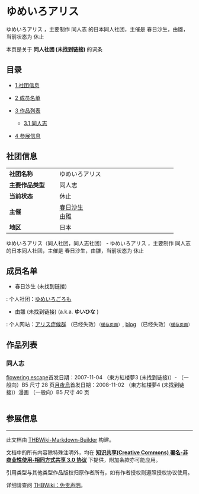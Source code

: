 # ゆめいろアリス

<!-- source html: G:\repos\THBWiki-Markdown-Builder\THBWikiMarkdown\Temp\main\a\a1\ns0%3A%E3%82%86%E3%82%81%E3%81%84%E3%82%8D%E3%82%A2%E3%83%AA%E3%82%B9.html -->

ゆめいろアリス ，主要制作 同人志 的日本同人社团，主催是 春日沙生，由雛，当前状态为 休止

本页是关于 **同人社团 (未找到链接)** 的词条
## 目录

- [1 社团信息](#社团信息)
- [2 成员名单](#成员名单)
- [3 作品列表](#作品列表)

  - [3.1 同人志](#同人志)



- [4 参展信息](#参展信息)




## 社团信息

<table><tbody><tr><td style="width:120px"><b>社团名称</b></td><td style="min-width:300px"> ゆめいろアリス </td></tr><tr><td><b>主要作品类型</b></td><td>同人志</td></tr><tr><td><b>当前状态</b></td><td>休止</td></tr><tr><td><b>主催</b></td><td> <a href="/index.php?title=%E6%98%A5%E6%97%A5%E6%B2%99%E7%94%9F&amp;action=edit&amp;redlink=1" class="new" title="春日沙生（页面不存在）">春日沙生</a> <br> <a href="/index.php?title=%E7%94%B1%E9%9B%9B&amp;action=edit&amp;redlink=1" class="new" title="由雛（页面不存在）">由雛</a> </td></tr><tr><td><b>地区</b></td><td>日本</td></tr></tbody></table>

ゆめいろアリス（同人社团，同人志社团） - ゆめいろアリス ，主要制作 同人志 的日本同人社团，主催是 春日沙生，由雛，当前状态为 休止
## 成员名单
- 春日沙生 (未找到链接)

: 个人社团：[ゆめいろごろも](./ゆめいろごろも.md)

- 由雛 (未找到链接) (a.k.a.  **ゆいひな** )

: 个人网站：[アリス症候群](http://muu.in/yuihina/) （已经失效）<small>（[缓存页面](https://web.archive.org/web/20090227061451/http://muu.in/yuihina/)）</small>, [blog](http://yuihina.jugem.jp/) （已经失效）<small>（[缓存页面](https://web.archive.org/web/20070913063940/http://yuihina.jugem.jp/)）</small>

## 作品列表
### 同人志
[](./flowering_escape.md)[flowering escape](./flowering_escape.md)首发日期：2007-11-04 （東方紅楼夢3 (未找到链接)）- （一般向）B5&#160;尺寸 28&#160;页[](./月夜烏.md)[月夜烏](./月夜烏.md)首发日期：2008-11-02 （東方紅楼夢4 (未找到链接)）漫画 （一般向）B5&#160;尺寸 40&#160;页
<table><style data-mw-deduplicate="TemplateStyles:r686458">.mw-parser-output .simple_work{display:grid;min-height:calc(120px + 0.5rem);grid-template-columns:calc(120px + 0.5rem)1fr;grid-template-rows:auto 1fr;grid-template-areas:"cover title""cover props";overflow:hidden}.mw-parser-output .simple_work-cover{grid-area:cover;align-self:center;justify-self:center;overflow:hidden;max-width:100%;max-height:100%;padding:0.25rem;word-break:break-all}.mw-parser-output .simple_work-cover a.new{display:block;text-align:center;padding:0.25rem}.mw-parser-output .simple_work-title{grid-area:title;margin-top:0.25rem;padding-left:0.25rem;font-weight:bold}.mw-parser-output .simple_work-props{grid-area:props;padding-left:0.25rem}.mw-parser-output .simple_work-prop{margin:0.125rem 0}</style>

<link rel="mw-deduplicated-inline-style" href="mw-data:TemplateStyles:r686458">
</table>


## 参展信息




---

此文档由 [THBWiki-Markdown-Builder](https://github.com/Delsin-Yu/THBWiki-Markdown-Builder) 构建。

文档中的所有内容除特殊注明外，均在 [**知识共享(Creative Commons) 署名-非商业性使用-相同方式共享 3.0 协议**](https://creativecommons.org/licenses/by-sa/3.0/deed.zh-hans) 下提供，附加条款亦可能应用。

引用类型与其他类型作品版权归原作者所有，如有作者授权则遵照授权协议使用。

详细请查阅 [THBWiki：免责声明](https://thbwiki.cc/THBWiki:%E5%85%8D%E8%B4%A3%E5%A3%B0%E6%98%8E)。

